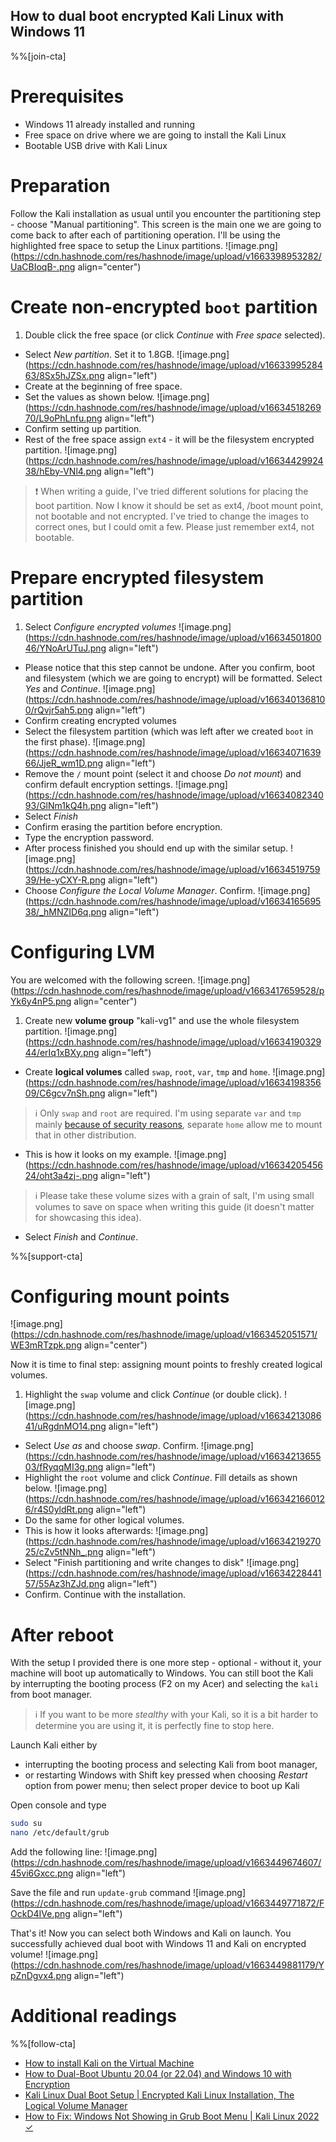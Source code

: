 ## How to dual boot encrypted Kali Linux with Windows 11

%%[join-cta]

# Prerequisites

* Windows 11 already installed and running
* Free space on drive where we are going to install the Kali Linux
* Bootable USB drive with Kali Linux

# Preparation

Follow the Kali installation as usual until you encounter the partitioning step - choose "Manual partitioning". This screen is the main one we are going to come back to after each of partitioning operation. I'll be using the highlighted free space to setup the Linux partitions.
![image.png](https://cdn.hashnode.com/res/hashnode/image/upload/v1663398953282/UaCBIoqB-.png align="center")

# Create non-encrypted `boot` partition

1. Double click the free space (or click *Continue* with *Free space* selected).
* Select *New partition*. Set it to 1.8GB.
![image.png](https://cdn.hashnode.com/res/hashnode/image/upload/v1663399528463/8Sx5hJZSx.png align="left")
* Create at the beginning of free space.
* Set the values as shown below.
![image.png](https://cdn.hashnode.com/res/hashnode/image/upload/v1663451826970/L9oPhLnfu.png align="left")
* Confirm setting up partition.
* Rest of the free space assign `ext4` - it will be the filesystem encrypted partition.
![image.png](https://cdn.hashnode.com/res/hashnode/image/upload/v1663442992438/hEby-VNl4.png align="left")

> ❗ When writing a guide, I've tried different solutions for placing the boot partition. Now I know it should be set as ext4, /boot mount point, not bootable and not encrypted. I've tried to change the images to correct ones, but I could omit a few. Please just remember ext4, not bootable.

# Prepare encrypted filesystem partition

1. Select *Configure encrypted volumes*
![image.png](https://cdn.hashnode.com/res/hashnode/image/upload/v1663450180046/YNoArUTuJ.png align="left")
* Please notice that this step cannot be undone. After you confirm, boot and filesystem (which we are going to encrypt) will be formatted. Select *Yes* and *Continue*.
![image.png](https://cdn.hashnode.com/res/hashnode/image/upload/v1663401368100/rQvjr5ah5.png align="left")
* Confirm creating encrypted volumes
* Select the filesystem partition (which was left after we created `boot` in the first phase).
![image.png](https://cdn.hashnode.com/res/hashnode/image/upload/v1663407163966/JjeR_wm1D.png align="left")
* Remove the `/` mount point (select it and choose *Do not mount*) and confirm default encryption settings.
![image.png](https://cdn.hashnode.com/res/hashnode/image/upload/v1663408234093/GlNm1kQ4h.png align="left")
* Select *Finish*
* Confirm erasing the partition before encryption.
* Type the encryption password.
* After process finished you should end up with the similar setup.
![image.png](https://cdn.hashnode.com/res/hashnode/image/upload/v1663451975939/He-yCXY-R.png align="left")
* Choose *Configure the Local Volume Manager*. Confirm.
![image.png](https://cdn.hashnode.com/res/hashnode/image/upload/v1663416569538/_hMNZID6q.png align="left")

# Configuring LVM
You are welcomed with the following screen.
![image.png](https://cdn.hashnode.com/res/hashnode/image/upload/v1663417659528/pYk6y4nP5.png align="center")

1. Create new **volume group** "kali-vg1" and use the whole filesystem partition.
![image.png](https://cdn.hashnode.com/res/hashnode/image/upload/v1663419032944/erIq1xBXy.png align="left")
* Create **logical volumes** called `swap`, `root`, `var`, `tmp` and `home`.
![image.png](https://cdn.hashnode.com/res/hashnode/image/upload/v1663419835609/C6gcv7nSh.png align="left")
> ℹ Only `swap` and `root` are required. I'm using separate `var` and `tmp` mainly [because of security reasons](https://blog.cyberethical.me/how-to-install-kali-on-the-virtual-machine#heading-choose-partitioning-method), separate `home` allow me to mount that in other distribution.
* This is how it looks on my example.
![image.png](https://cdn.hashnode.com/res/hashnode/image/upload/v1663420545624/oht3a4zj-.png align="left")
> ℹ Please take these volume sizes with a grain of salt, I'm using small volumes to save on space when writing this guide (it doesn't matter for showcasing this idea).
* Select *Finish* and *Continue*.

%%[support-cta]

# Configuring mount points


![image.png](https://cdn.hashnode.com/res/hashnode/image/upload/v1663452051571/WE3mRTzpk.png align="center")

Now it is time to final step: assigning mount points to freshly created logical volumes.

1. Highlight the `swap` volume and click *Continue* (or double click).
![image.png](https://cdn.hashnode.com/res/hashnode/image/upload/v1663421308641/uRgdnMO14.png align="left")
* Select *Use as* and choose *swap*. Confirm.
![image.png](https://cdn.hashnode.com/res/hashnode/image/upload/v1663421365503/fRyqqMI3g.png align="left")
* Highlight the `root` volume and click *Continue*. Fill details as shown below.
![image.png](https://cdn.hashnode.com/res/hashnode/image/upload/v1663421660126/r4S0yldRt.png align="left")
* Do the same for other logical volumes.
* This is how it looks afterwards:
![image.png](https://cdn.hashnode.com/res/hashnode/image/upload/v1663421927025/cZv5tNNh_.png align="left")
* Select "Finish partitioning and write changes to disk"
![image.png](https://cdn.hashnode.com/res/hashnode/image/upload/v1663422844157/55Az3hZJd.png align="left")
* Confirm. Continue with the installation.

# After reboot

With the setup I provided there is one more step - optional - without it, your machine will boot up automatically to Windows. You can still boot the Kali by interrupting the booting process (F2 on my Acer) and selecting the `kali` from boot manager.

> ℹ If you want to be more *stealthy* with your Kali, so it is a bit harder to determine you are using it, it is perfectly fine to stop here.

Launch Kali either by
* interrupting the booting process and selecting Kali from boot manager,
* or restarting Windows with <kdb>Shift</kdb> key pressed when choosing *Restart* option from power menu; then select proper device to boot up Kali

Open console and type

```sh
sudo su
nano /etc/default/grub
```

Add the following line:
![image.png](https://cdn.hashnode.com/res/hashnode/image/upload/v1663449674607/45vi6Gxcc.png align="left")

Save the file and run `update-grub` command
![image.png](https://cdn.hashnode.com/res/hashnode/image/upload/v1663449771872/FOckD4IVe.png align="left")

That's it! Now you can select both Windows and Kali on launch. You successfully achieved dual boot with Windows 11 and Kali on encrypted volume!
![image.png](https://cdn.hashnode.com/res/hashnode/image/upload/v1663449881179/YpZnDgvx4.png align="left")

# Additional readings
%%[follow-cta]

* [How to install Kali on the Virtual Machine](https://blog.cyberethical.me/how-to-install-kali-on-the-virtual-machine)
* [How to Dual-Boot Ubuntu 20.04 (or 22.04) and Windows 10 with Encryption](https://www.mikekasberg.com/blog/2020/04/08/dual-boot-ubuntu-and-windows-with-encryption.html)
* [Kali Linux Dual Boot Setup | Encrypted Kali Linux Installation, The Logical Volume Manager](https://www.youtube.com/watch?v=bWUcb73Id9w)
* [How to Fix: Windows Not Showing in Grub Boot Menu | Kali Linux 2022 ✓](https://www.youtube.com/watch?v=REZS35S3L_Y)
